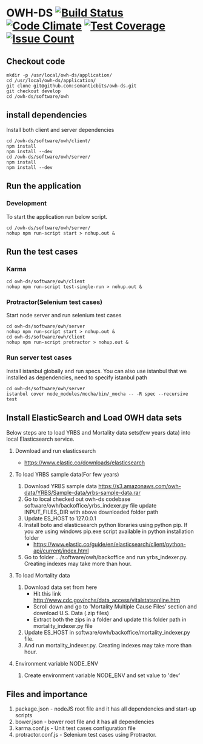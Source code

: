 # OWH-DS [![Build Status](https://travis-ci.org/semanticbits/owh-ds.svg?branch=develop)](https://travis-ci.org/semanticbits/owh-ds) [![Code Climate](https://codeclimate.com/github/semanticbits/owh-ds/badges/gpa.svg)](https://codeclimate.com/github/semanticbits/owh-ds) [![Test Coverage](https://codeclimate.com/github/semanticbits/owh-ds/badges/coverage.svg)](https://codeclimate.com/github/semanticbits/owh-ds/coverage) [![Issue Count](https://codeclimate.com/github/semanticbits/owh-ds/badges/issue_count.svg)](https://codeclimate.com/github/semanticbits/owh-ds)

## Checkout code
```
mkdir -p /usr/local/owh-ds/application/
cd /usr/local/owh-ds/application/
git clone git@github.com:semanticbits/owh-ds.git
git checkout develop
cd /owh-ds/software/owh
```
## install dependencies
Install both client and server dependencies
```
cd /owh-ds/software/owh/client/
npm install
npm install --dev
cd /owh-ds/software/owh/server/
npm install
npm install --dev

````

## Run the application
### Development
To start the application run below script.
```
cd /owh-ds/software/owh/server/
nohup npm run-script start > nohup.out &

```

## Run the test cases
### Karma
```
cd owh-ds/software/owh/client
nohup npm run-script test-single-run > nohup.out &
```
### Protractor(Selenium test cases)
Start node server and run selenium test cases
```
cd owh-ds/software/owh/server
nohup npm run-script start > nohup.out &
cd owh-ds/software/owh/client
nohup npm run-script protractor > nohup.out &
```
### Run server test cases
Install istanbul globally and run specs. You can also use istanbul that we installed as dependencies, need to specify istanbul path

```
cd owh-ds/software/owh/server
istanbul cover node_modules/mocha/bin/_mocha -- -R spec --recursive test

```

## Install ElasticSearch and Load OWH data sets
Below steps are to load YRBS and Mortality data sets(few years data) into local Elasticsearch service.

1. Download and run elasticsearch 
   * https://www.elastic.co/downloads/elasticsearch

2. To load YRBS sample data(For few years)
    1. Download YRBS sample data https://s3.amazonaws.com/owh-data/YRBS/Sample-data/yrbs-sample-data.rar
    2. Go to local checked out owh-ds codebase software/owh/backoffice/yrbs_indexer.py file update INPUT_FILES_DIR with above downloaded folder path
    3. Update ES_HOST to 127.0.0.1
    4. Install boto and elasticsearch python libraries using python pip. If you are using windows pip.exe script available in python installation folder
       * https://www.elastic.co/guide/en/elasticsearch/client/python-api/current/index.html
    5. Go to folder .../software/owh/backoffice and run yrbs_indexer.py. Creating indexes may take more than hour. 

3. To load Mortality data
    1. Download data set from here
        * Hit this link http://www.cdc.gov/nchs/data_access/vitalstatsonline.htm
        * Scroll down and go to ‘Mortality Multiple Cause Files’ section and download U.S. Data (.zip files)
        * Extract both the zips in a folder and update this folder path in mortality_indexer.py file
    2. Update ES_HOST in software/owh/backoffice/mortality_indexer.py file. 
    3. And run mortality_indexer.py. Creating indexes may take more than hour.

4. Environment variable NODE_ENV
    1. Create environment variable NODE_ENV and set value to 'dev'

## Files and importance
1. package.json - nodeJS root file and it has all dependencies and start-up scripts
2. bower.json - bower root file and it has all dependencies
3. karma.conf.js - Unit test cases configuration file
4. protractor.conf.js - Selenium test cases using Protractor. 



